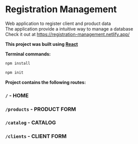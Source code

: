 # Registration Management
 Web application to register client and product data <br/>
 The application  provide a  intuitive way to manage a database<br/>
Check it out at https://registration-management.netlify.app/<br/>

**This project was built using [React](https://pt-br.reactjs.org/)**

**Terminal commands:**

```bash
npm install
```
```bash
npm init
```


**Project contains the following routes:**
### `/` - HOME
### `/products` - PRODUCT FORM
### `/catalog`  - CATALOG
### `/clients`  - CLIENT FORM
